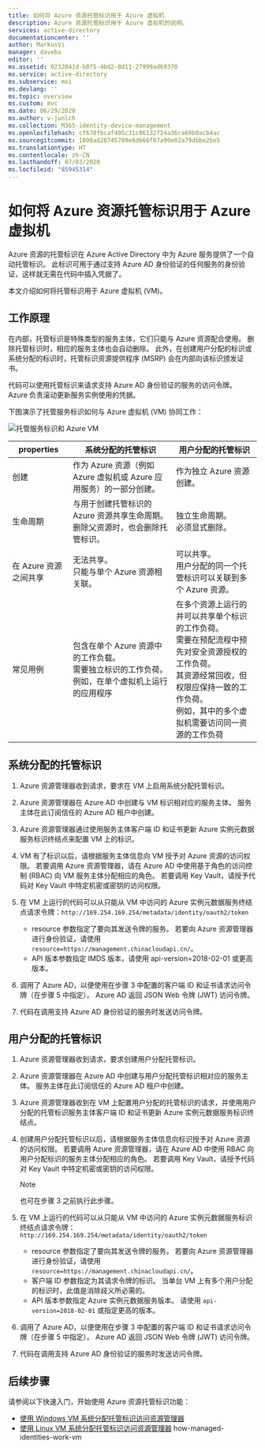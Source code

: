 ```yaml
---
title: 如何将 Azure 资源托管标识用于 Azure 虚拟机
description: Azure 资源托管标识用于 Azure 虚拟机的说明。
services: active-directory
documentationcenter: ''
author: MarkusVi
manager: daveba
editor: ''
ms.assetid: 0232041d-b8f5-4bd2-8d11-27999ad69370
ms.service: active-directory
ms.subservice: msi
ms.devlang: ''
ms.topic: overview
ms.custom: mvc
ms.date: 06/29/2020
ms.author: v-junlch
ms.collection: M365-identity-device-management
ms.openlocfilehash: cf678fbcaf405c31c06132f24a36ca69b8acb4ac
ms.sourcegitcommit: 1008ad28745709e8d666f07a90e02a79dbbe2be5
ms.translationtype: HT
ms.contentlocale: zh-CN
ms.lasthandoff: 07/03/2020
ms.locfileid: "85945314"
---
```

# <a name="how-managed-identities-for-azure-resources-work-with-azure-virtual-machines"></a>如何将 Azure 资源托管标识用于 Azure 虚拟机

Azure 资源的托管标识在 Azure Active Directory 中为 Azure 服务提供了一个自动托管标识。 此标识可用于通过支持 Azure AD 身份验证的任何服务的身份验证，这样就无需在代码中插入凭据了。

本文介绍如何将托管标识用于 Azure 虚拟机 (VM)。


## <a name="how-it-works"></a>工作原理

在内部，托管标识是特殊类型的服务主体，它们只能与 Azure 资源配合使用。 删除托管标识时，相应的服务主体也会自动删除。
此外，在创建用户分配的标识或系统分配的标识时，托管标识资源提供程序 (MSRP) 会在内部向该标识颁发证书。 

代码可以使用托管标识来请求支持 Azure AD 身份验证的服务的访问令牌。 Azure 负责滚动更新服务实例使用的凭据。 

下图演示了托管服务标识如何与 Azure 虚拟机 (VM) 协同工作：

![托管服务标识和 Azure VM](./media/how-managed-identities-work-vm/data-flow.png)

|  properties    | 系统分配的托管标识 | 用户分配的托管标识 |
|------|----------------------------------|--------------------------------|
| 创建 |  作为 Azure 资源（例如 Azure 虚拟机或 Azure 应用服务）的一部分创建。 | 作为独立 Azure 资源创建。 |
| 生命周期 | 与用于创建托管标识的 Azure 资源共享生命周期。 <br/> 删除父资源时，也会删除托管标识。 | 独立生命周期。 <br/> 必须显式删除。 |
| 在 Azure 资源之间共享 | 无法共享。 <br/> 只能与单个 Azure 资源相关联。 | 可以共享。 <br/> 用户分配的同一个托管标识可以关联到多个 Azure 资源。 |
| 常见用例 | 包含在单个 Azure 资源中的工作负载。 <br/> 需要独立标识的工作负荷。 <br/> 例如，在单个虚拟机上运行的应用程序 | 在多个资源上运行的并可以共享单个标识的工作负荷。 <br/> 需要在预配流程中预先对安全资源授权的工作负荷。 <br/> 其资源经常回收，但权限应保持一致的工作负荷。 <br/> 例如，其中的多个虚拟机需要访问同一资源的工作负荷 |

## <a name="system-assigned-managed-identity"></a>系统分配的托管标识

1. Azure 资源管理器收到请求，要求在 VM 上启用系统分配托管标识。

2. Azure 资源管理器在 Azure AD 中创建与 VM 标识相对应的服务主体。 服务主体在此订阅信任的 Azure AD 租户中创建。

3. Azure 资源管理器通过使用服务主体客户端 ID 和证书更新 Azure 实例元数据服务标识终结点来配置 VM 上的标识。

4. VM 有了标识以后，请根据服务主体信息向 VM 授予对 Azure 资源的访问权限。 若要调用 Azure 资源管理器，请在 Azure AD 中使用基于角色的访问控制 (RBAC) 向 VM 服务主体分配相应的角色。 若要调用 Key Vault，请授予代码对 Key Vault 中特定机密或密钥的访问权限。

5. 在 VM 上运行的代码可以从只能从 VM 中访问的 Azure 实例元数据服务终结点请求令牌：`http://169.254.169.254/metadata/identity/oauth2/token`
    - resource 参数指定了要向其发送令牌的服务。 若要向 Azure 资源管理器进行身份验证，请使用 `resource=https://management.chinacloudapi.cn/`。
    - API 版本参数指定 IMDS 版本，请使用 api-version=2018-02-01 或更高版本。

6. 调用了 Azure AD，以便使用在步骤 3 中配置的客户端 ID 和证书请求访问令牌（在步骤 5 中指定）。 Azure AD 返回 JSON Web 令牌 (JWT) 访问令牌。

7. 代码在调用支持 Azure AD 身份验证的服务时发送访问令牌。

## <a name="user-assigned-managed-identity"></a>用户分配的托管标识

1. Azure 资源管理器收到请求，要求创建用户分配托管标识。

2. Azure 资源管理器在 Azure AD 中创建与用户分配托管标识相对应的服务主体。 服务主体在此订阅信任的 Azure AD 租户中创建。

3. Azure 资源管理器收到在 VM 上配置用户分配的托管标识的请求，并使用用户分配的托管标识服务主体客户端 ID 和证书更新 Azure 实例元数据服务标识终结点。

4. 创建用户分配托管标识以后，请根据服务主体信息向标识授予对 Azure 资源的访问权限。 若要调用 Azure 资源管理器，请在 Azure AD 中使用 RBAC 向用户分配标识的服务主体分配相应的角色。 若要调用 Key Vault，请授予代码对 Key Vault 中特定机密或密钥的访问权限。

   > [!Note]
   > 也可在步骤 3 之前执行此步骤。

5. 在 VM 上运行的代码可以从只能从 VM 中访问的 Azure 实例元数据服务标识终结点请求令牌：`http://169.254.169.254/metadata/identity/oauth2/token`
    - resource 参数指定了要向其发送令牌的服务。 若要向 Azure 资源管理器进行身份验证，请使用 `resource=https://management.chinacloudapi.cn/`。
    - 客户端 ID 参数指定为其请求令牌的标识。 当单台 VM 上有多个用户分配的标识时，此值是消除歧义所必需的。
    - API 版本参数指定 Azure 实例元数据服务版本。 请使用 `api-version=2018-02-01` 或指定更高的版本。

6. 调用了 Azure AD，以便使用在步骤 3 中配置的客户端 ID 和证书请求访问令牌（在步骤 5 中指定）。 Azure AD 返回 JSON Web 令牌 (JWT) 访问令牌。
7. 代码在调用支持 Azure AD 身份验证的服务时发送访问令牌。


## <a name="next-steps"></a>后续步骤

请参阅以下快速入门，开始使用 Azure 资源托管标识功能：

* [使用 Windows VM 系统分配托管标识访问资源管理器](tutorial-windows-vm-access-arm.md)
* [使用 Linux VM 系统分配托管标识访问资源管理器](tutorial-linux-vm-access-arm.md) how-managed-identities-work-vm

